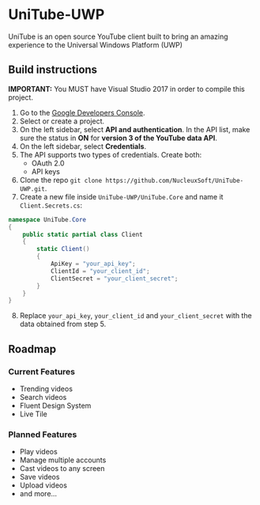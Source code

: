 # UniTube-UWP
UniTube is an open source YouTube client built to bring an amazing experience to the Universal Windows Platform (UWP)

## Build instructions
**IMPORTANT:** You MUST have Visual Studio 2017 in order to compile this project.

1. Go to the [Google Developers Console](https://console.developers.google.com/).
2. Select or create a project.
3. On the left sidebar, select **API and authentication**. In the API list, make sure the status in **ON** for **version 3 of the YouTube data API**.
4. On the left sidebar, select **Credentials**.
5. The API supports two types of credentials. Create both:
    - OAuth 2.0
    - API keys
6. Clone the repo `git clone https://github.com/NucleuxSoft/UniTube-UWP.git`.
7. Create a new file inside `UniTube-UWP/UniTube.Core` and name it `Client.Secrets.cs`:
```csharp
namespace UniTube.Core
{
    public static partial class Client
    {
        static Client()
        {
            ApiKey = "your_api_key";
            ClientId = "your_client_id";
            ClientSecret = "your_client_secret";
        }
    }
}
```
8. Replace `your_api_key`, `your_client_id` and `your_client_secret` with the data obtained from step 5.

## Roadmap

### Current Features
- Trending videos
- Search videos
- Fluent Design System
- Live Tile

### Planned Features
- Play videos
- Manage multiple accounts
- Cast videos to any screen
- Save videos
- Upload videos
- and more...
